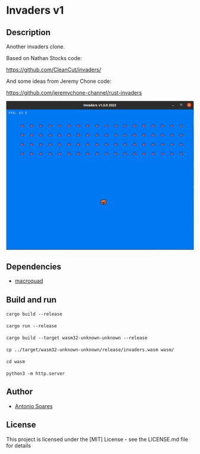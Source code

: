 # Invaders v1

## Description

Another invaders clone.

Based on Nathan Stocks code:

https://github.com/CleanCut/invaders/

And some ideas from Jeremy Chone code:

https://github.com/jeremychone-channel/rust-invaders

![](invaders.png)

## Dependencies

* [macroquad](https://github.com/not-fl3/macroquad)


## Build and run

```
cargo build --release

cargo run --release

cargo build --target wasm32-unknown-unknown --release

cp ../target/wasm32-unknown-unknown/release/invaders.wasm wasm/

cd wasm

python3 -m http.server
```

## Author

* [Antonio Soares](https://github.com/ccie18473)

## License

This project is licensed under the [MIT] License - see the LICENSE.md file for details

